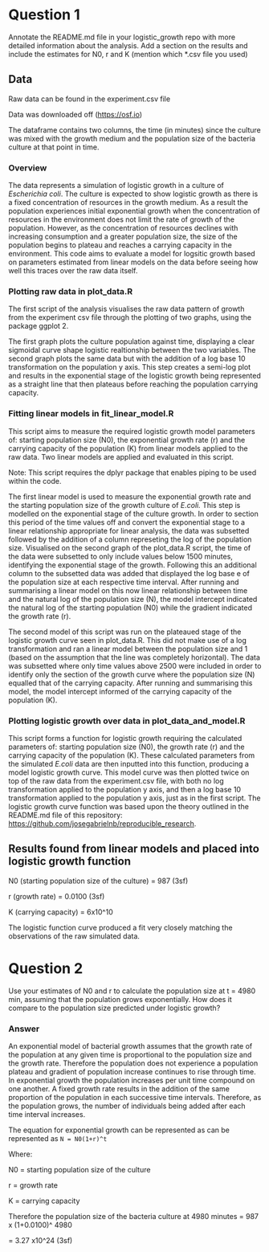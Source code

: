 # Question 1 #
Annotate the README.md file in your logistic_growth repo with more detailed information about the analysis. Add a section on the results and include the estimates for N0, r and K (mention which *.csv file you used)

## Data ## 
Raw data can be found in the experiment.csv file

Data was downloaded off (https://osf.io) 

The dataframe contains two columns, the time (in minutes) since the culture was mixed with the growth medium and the population size of the bacteria culture at that point in time. 

### Overview ### 
The data represents a simulation of logistic growth in a culture of _Escherichia coli_. The culture is expected to show logistic growth as there is a fixed concentration of resources in the growth medium. As a result the population experiences initial exponential growth when the concentration of resources in the environment does not limit the rate of growth of the population. However, as the concentration of resources declines with increasing consumption and a greater population size, the size of the population begins to plateau and reaches a carrying capacity in the environment. This code aims to evaluate a model for logsitic growth based on parameters estimated from linear models on the data before seeing how well this traces over the raw data itself.  

### Plotting raw data in plot_data.R ###
The first script of the analysis visualises the raw data pattern of growth from the experiment csv file through the plotting of two graphs, using the package ggplot 2. 


The first graph plots the culture population against time, displaying a clear sigmoidal curve shape logistic realtionship between the two variables. 
The second graph plots the same data but with the addition of a log base 10 transformation on the population y axis. This step creates a semi-log plot and results in the exponential stage of the logistic growth being represented as a straight line that then plateaus before reaching the population carrying capacity. 


### Fitting linear models in fit_linear_model.R ###
This script aims to measure the required logistic growth model parameters of: starting population size (N0), the exponential growth rate (r) and the carrying capacity of the population (K) from linear models applied to the raw data. Two linear models are applied and evaluated in this script. 

Note: This script requires the dplyr package that enables piping to be used within the code. 

The first linear model is used to measure the exponential growth rate and the starting population size of the growth culture of _E.coli._ This step is modelled on the exponential stage of the culture growth. In order to section this period of the time values off and convert the exponential stage to a linear relationship appropriate for linear analysis, the data was subsetted followed by the addition of a column represeting the log of the population size. Visualised on the second graph of the plot_data.R script, the time of the data were subsetted to only include values below 1500 minutes, identifying the exponential stage of the growth. Following this an additional column to the subsetted data was added that displayed the log base e of the population size at each respective time interval. After running and summarising a linear model on this now linear relationship between time and the natural log of the population size (N), the model intercept indicated the natural log of the starting population (N0) while the gradient indicated the growth rate (r). 

The second model of this script was run on the plateaued stage of the logistic growth curve seen in plot_data.R. This did not make use of a log transformation and ran a linear model between the population size and 1 (based on the assumption that the line was completely horizontal). The data was subsetted where only time values above 2500 were included in order to identify only the section of the growth curve where the population size (N) equalled that of the carrying capacity. After running and summarising this model, the model intercept informed of the carrying capacity of the population (K). 


### Plotting logistic growth over data in plot_data_and_model.R ###
This script forms a function for logistic growth requiring the calculated parameters of: starting population size (N0), the growth rate (r) and the carrying capacity of the population (K). These calculated parameters from the simulated _E.coli_ data are then inputted into this function, producing a model logistic growth curve. This model curve was then plotted twice on top of the raw data from the experiment.csv file, with both no log transformation applied to the population y axis, and then a log base 10 transformation applied to the population y axis, just as in the first script. The logistic growth curve function was based upon the theory outlined in the README.md file of this repository: https://github.com/josegabrielnb/reproducible_research. 
 

## Results found from linear models and placed into logistic growth function ## 
N0 (starting population size of the culture) = 987 (3sf) 

r (growth rate) = 0.0100 (3sf) 

K (carrying capacity) = 6x10^10


The logistic function curve produced a fit very closely matching the observations of the raw simulated data.


# Question 2 # 
Use your estimates of N0 and r to calculate the population size at t = 4980 min, assuming that the population grows exponentially. How does it compare to the population size predicted under logistic growth?

### Answer ###
An exponential model of bacterial growth assumes that the growth rate of the population at any given time is proportional to the population size and the growth rate. Therefore the population does not experience a population plateau and gradient of population increase continues to rise through time. In exponential growth the population increases per unit time compound on one another. A fixed growth rate results in the addition of the same proportion of the population in each successive time intervals. Therefore, as the population grows, the number of individuals being added after each time interval increases. 

The equation for exponential growth can be represented as can be represented as
`N = N0(1+r)^t`

Where:

N0 = starting population size of the culture

r = growth rate

K = carrying capacity

Therefore the population size of the bacteria culture at 4980 minutes = 987 x (1+0.0100)^ 4980

= 3.27 x10^24 (3sf)
